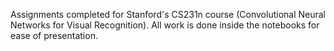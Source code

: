 Assignments completed for Stanford's CS231n course (Convolutional Neural Networks for Visual Recognition). All work is done inside the notebooks for ease of presentation.
